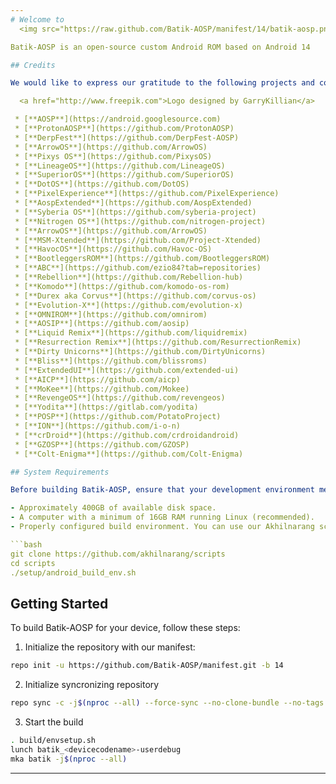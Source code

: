 ```yaml
---
# Welcome to
  <img src="https://raw.github.com/Batik-AOSP/manifest/14/batik-aosp.png">

Batik-AOSP is an open-source custom Android ROM based on Android 14

## Credits

We would like to express our gratitude to the following projects and communities for their contributions and inspiration:

  <a href="http://www.freepik.com">Logo designed by GarryKillian</a>

 * [**AOSP**](https://android.googlesource.com)
 * [**ProtonAOSP**](https://github.com/ProtonAOSP)
 * [**DerpFest**](https://github.com/DerpFest-AOSP)
 * [**ArrowOS**](https://github.com/ArrowOS)
 * [**Pixys OS**](https://github.com/PixysOS)
 * [**LineageOS**](https://github.com/LineageOS)
 * [**SuperiorOS**](https://github.com/SuperiorOS)
 * [**DotOS**](https://github.com/DotOS)
 * [**PixelExperience**](https://github.com/PixelExperience)
 * [**AospExtended**](https://github.com/AospExtended)
 * [**Syberia OS**](https://github.com/syberia-project)
 * [**Nitrogen OS**](https://github.com/nitrogen-project)
 * [**ArrowOS**](https://github.com/ArrowOS)
 * [**MSM-Xtended**](https://github.com/Project-Xtended)
 * [**HavocOS**](https://github.com/Havoc-OS)
 * [**BootleggersROM**](https://github.com/BootleggersROM)
 * [**ABC**](https://github.com/ezio84?tab=repositories)
 * [**Rebellion**](https://github.com/Rebellion-hub)
 * [**Komodo**](https://github.com/komodo-os-rom)
 * [**Durex aka Corvus**](https://github.com/corvus-os)
 * [**Evolution-X**](https://github.com/evolution-x)
 * [**OMNIROM**](https://github.com/omnirom)
 * [**AOSIP**](https://github.com/aosip)
 * [**Liquid Remix**](https://github.com/liquidremix)
 * [**Resurrection Remix**](https://github.com/ResurrectionRemix)
 * [**Dirty Unicorns**](https://github.com/DirtyUnicorns)
 * [**Bliss**](https://github.com/blissroms)
 * [**ExtendedUI**](https://github.com/extended-ui)
 * [**AICP**](https://github.com/aicp)
 * [**MoKee**](https://github.com/Mokee)
 * [**RevengeOS**](https://github.com/revengeos)
 * [**Yodita**](https://gitlab.com/yodita)
 * [**POSP**](https://github.com/PotatoProject)
 * [**ION**](https://github.com/i-o-n)
 * [**crDroid**](https://github.com/crdroidandroid)
 * [**GZOSP**](https://github.com/GZOSP)
 * [**Colt-Enigma**](https://github.com/Colt-Enigma)

## System Requirements

Before building Batik-AOSP, ensure that your development environment meets the following requirements:

- Approximately 400GB of available disk space.
- A computer with a minimum of 16GB RAM running Linux (recommended).
- Properly configured build environment. You can use our Akhilnarang scripts to streamline the process.

```bash
git clone https://github.com/akhilnarang/scripts
cd scripts
./setup/android_build_env.sh
```

## Getting Started

To build Batik-AOSP for your device, follow these steps:

1. Initialize the repository with our manifest:

```bash
repo init -u https://github.com/Batik-AOSP/manifest.git -b 14
```

2. Initialize syncronizing repository

```bash
repo sync -c -j$(nproc --all) --force-sync --no-clone-bundle --no-tags
```

3. Start the build

```bash
. build/envsetup.sh
lunch batik_<devicecodename>-userdebug
mka batik -j$(nproc --all)
```

---
```

